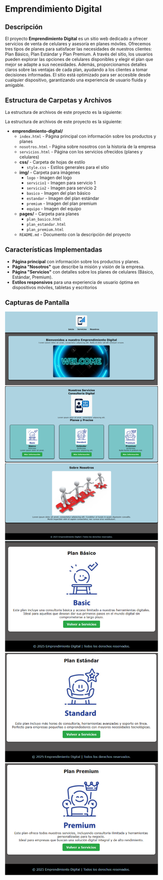 # Emprendimiento Digital

## Descripción

El proyecto **Emprendimiento Digital** es un sitio web dedicado a ofrecer servicios de venta de celulares y asesoría en planes móviles. Ofrecemos tres tipos de planes para satisfacer las necesidades de nuestros clientes: Plan Básico, Plan Estándar y Plan Premium. A través del sitio, los usuarios pueden explorar las opciones de celulares disponibles y elegir el plan que mejor se adapte a sus necesidades. Además, proporcionamos detalles claros sobre las ventajas de cada plan, ayudando a los clientes a tomar decisiones informadas. El sitio está optimizado para ser accesible desde cualquier dispositivo, garantizando una experiencia de usuario fluida y amigable.

## Estructura de Carpetas y Archivos

La estructura de archivos de este proyecto es la siguiente:

La estructura de archivos de este proyecto es la siguiente:

- **emprendimiento-digital/**
  - `index.html`          - Página principal con información sobre los productos y planes
  - `nosotros.html`       - Página sobre nosotros con la historia de la empresa
  - `servicios.html`      - Página con los servicios ofrecidos (planes y celulares)
  - **css/**               - Carpeta de hojas de estilo
    - `style.css`         - Estilos generales para el sitio
  - **img/**               - Carpeta para imágenes
    - `logo`              - Imagen del logo
    - `servicio1`         - Imagen para servicio 1
    - `servicio2`         - Imagen para servicio 2
    - `basico`            - Imagen del plan básico
    - `estandar`          - Imagen del plan estándar
    - `premium`           - Imagen del plan premium
    - `equipo`            - Imagen del equipo
  - **pages/**             - Carpeta para planes
    - `plan_basico.html`
    - `plan_estandar.html`
    - `plan_premium.html`
  - `README.md`           - Documento con la descripción del proyecto


## Características Implementadas

- **Página principal** con información sobre los productos y planes.
- **Página "Nosotros"** que describe la misión y visión de la empresa.
- **Página "Servicios"** con detalles sobre los planes de celulares (Básico, Estándar, Premium).
- **Estilos responsivos** para una experiencia de usuario óptima en dispositivos móviles, tabletas y escritorios

## Capturas de Pantalla

![Página inicio](img/paginainicio.PNG)
![Página servicios](img/paginaservicios.PNG)
![Página nosotros](img/paginanosotros.PNG)
![Página basico](img/paginabasico.PNG)
![Página estandar](img/paginaestandar.PNG)
![Página premium](img/paginapremium.PNG)    
